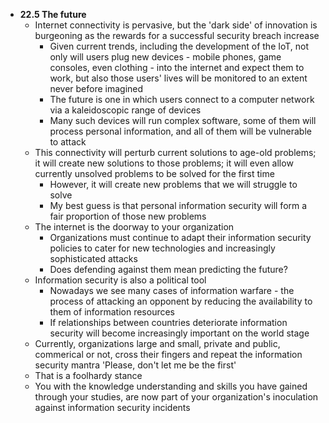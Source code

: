 - **22.5 The future**
	- Internet connectivity is pervasive, but the 'dark side' of innovation is burgeoning as the rewards for a successful security breach increase
		- Given current trends, including the development of the IoT, not only will users plug new devices - mobile phones, game consoles, even clothing - into the internet and expect them to work, but also those users' lives will be monitored to an extent never before imagined
		- The future is one in which users connect to a computer network via a kaleidoscopic range of devices
		- Many such devices will run complex software, some of them will process personal information, and all of them will be vulnerable to attack
	- This connectivity will perturb current solutions to age-old problems; it will create new solutions to those problems; it will even allow currently unsolved problems to be solved for the first time
		- However, it will create new problems that we will struggle to solve
		- My best guess is that personal information security will form a fair proportion of those new problems
	- The internet is the doorway to your organization
		- Organizations must continue to adapt their information security policies to cater for new technologies and increasingly sophisticated attacks
		- Does defending against them mean predicting the future?
	- Information security is also a political tool
		- Nowadays we see many cases of information warfare - the process of attacking an opponent by reducing the availability to them of information resources
		- If relationships between countries deteriorate information security will become increasingly important on the world stage
	- Currently, organizations large and small, private and public, commerical or not, cross their fingers and repeat the information security mantra 'Please, don't let me be the first'
	- That is a foolhardy stance
	- You with the knowledge understanding and skills you have gained through your studies, are now part of your organization's inoculation against information security incidents